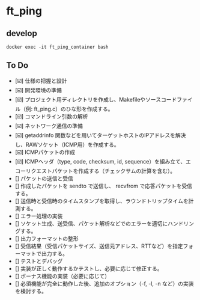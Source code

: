 # ft_ping

## develop
```
docker exec -it ft_ping_container bash
```


## To Do
- [☑️] 仕様の把握と設計
- [☑️] 開発環境の準備
- [☑️] プロジェクト用ディレクトリを作成し、Makefileやソースコードファイル（例: ft_ping.c）のひな形を作成する。
- [☑️] コマンドライン引数の解析
- [☑️] ネットワーク通信の準備
- [☑️] getaddrinfo 関数などを用いてターゲットホストのIPアドレスを解決し、RAWソケット（ICMP用）を作成する。
- [☑️] ICMPパケットの作成
- [☑️] ICMPヘッダ（type, code, checksum, id, sequence）を組み立て、エコーリクエストパケットを作成する（チェックサムの計算を含む）。
- [] パケットの送信と受信
- [] 作成したパケットを sendto で送信し、 recvfrom で応答パケットを受信する。
- [] 送信時と受信時のタイムスタンプを取得し、ラウンドトリップタイムを計測する。
- [] エラー処理の実装
- [] ソケット生成、送受信、パケット解析などでのエラーを適切にハンドリングする。
- [] 出力フォーマットの整形
- [] 受信結果（受信パケットサイズ、送信元アドレス、RTTなど）を指定フォーマットで出力する。
- [] テストとデバッグ
- [] 実装が正しく動作するかテストし、必要に応じて修正する。
- [] ボーナス機能の実装（必要に応じて）
- [] 必須機能が完全に動作した後、追加のオプション（-f, -l, -n など）の実装を検討する。